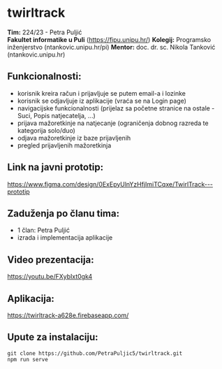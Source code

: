 # twirltrack

**Tim:** 224/23 - Petra Puljić  
**Fakultet informatike u Puli** (https://fipu.unipu.hr/)
**Kolegij:** Programsko inženjerstvo (ntankovic.unipu.hr/pi)
**Mentor:** doc. dr. sc. Nikola Tanković (ntankovic.unipu.hr)


## Funkcionalnosti:
- korisnik kreira račun i prijavljuje se putem email-a i lozinke
- korisnik se odjavljuje iz aplikacije (vraća se na Login page)
- navigacijske funkcionalnosti (prijelaz sa početne stranice na ostale - Suci, Popis natjecatelja, ...)
- prijava mažoretkinje na natjecanje (ograničenja dobnog razreda te kategorija solo/duo)
- odjava mažoretkinje iz baze prijavljenih
- pregled prijavljenih mažoretkinja


## Link na javni prototip:
https://www.figma.com/design/0ExEpyUlnYzHfjImiTCqxe/TwirlTrack---prototip


## Zaduženja po članu tima:
- 1 član: Petra Puljić
- izrada i implementacija aplikacije


## Video prezentacija:
https://youtu.be/FXybIxt0gk4


## Aplikacija:
https://twirltrack-a628e.firebaseapp.com/


## Upute za instalaciju:
```
git clone https://github.com/PetraPuljic5/twirltrack.git
npm run serve
```
